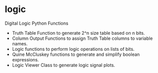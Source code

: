 # logic
Digital Logic Python Functions

<ul>
  <li>Truth Table Function to generate 2^n size table based on n bits.</li>
  <li>Column Output Functions to assign Truth Table columns to variable names.</li>
  <li>Logic functions to perform logic operations on lists of bits.</li>
  <li>Quine McCluskey functions to generate and simplify boolean expressions.</li>
  <li>Logic Viewer Class to generate logic signal plots.</li>
</ul>
  
